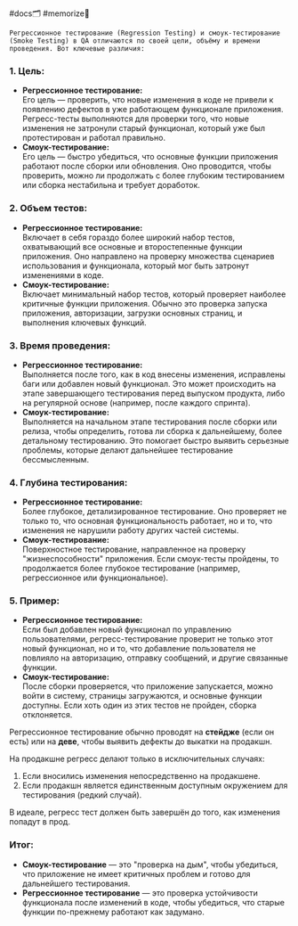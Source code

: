 #docs🗂️ #memorize🧠 

	Регрессионное тестирование (Regression Testing) и смоук-тестирование (Smoke Testing) в QA отличаются по своей цели, объёму и времени проведения. Вот ключевые различия:
### 1. **Цель:**
   - **Регрессионное тестирование:**  
     Его цель — проверить, что новые изменения в коде не привели к появлению дефектов в уже работающем функционале приложения. Регресс-тесты выполняются для проверки того, что новые изменения не затронули старый функционал, который уже был протестирован и работал правильно.
   - **Смоук-тестирование:**  
     Его цель — быстро убедиться, что основные функции приложения работают после сборки или обновления. Оно проводится, чтобы проверить, можно ли продолжать с более глубоким тестированием или сборка нестабильна и требует доработок.

### 2. **Объем тестов:**
   - **Регрессионное тестирование:**  
     Включает в себя гораздо более широкий набор тестов, охватывающий все основные и второстепенные функции приложения. Оно направлено на проверку множества сценариев использования и функционала, который мог быть затронут изменениями в коде.
   - **Смоук-тестирование:**  
     Включает минимальный набор тестов, который проверяет наиболее критичные функции приложения. Обычно это проверка запуска приложения, авторизации, загрузки основных страниц, и выполнения ключевых функций.

### 3. **Время проведения:**
   - **Регрессионное тестирование:**  
     Выполняется после того, как в код внесены изменения, исправлены баги или добавлен новый функционал. Это может происходить на этапе завершающего тестирования перед выпуском продукта, либо на регулярной основе (например, после каждого спринта).
   - **Смоук-тестирование:**  
     Выполняется на начальном этапе тестирования после сборки или релиза, чтобы определить, готова ли сборка к дальнейшему, более детальному тестированию. Это помогает быстро выявить серьезные проблемы, которые делают дальнейшее тестирование бессмысленным.

### 4. **Глубина тестирования:**
   - **Регрессионное тестирование:**  
     Более глубокое, детализированное тестирование. Оно проверяет не только то, что основная функциональность работает, но и то, что изменения не нарушили работу других частей системы.
   - **Смоук-тестирование:**  
     Поверхностное тестирование, направленное на проверку "жизнеспособности" приложения. Если смоук-тесты пройдены, то продолжается более глубокое тестирование (например, регрессионное или функциональное).

### 5. **Пример:**
   - **Регрессионное тестирование:**  
     Если был добавлен новый функционал по управлению пользователями, регресс-тестирование проверит не только этот новый функционал, но и то, что добавление пользователя не повлияло на авторизацию, отправку сообщений, и другие связанные функции.
   - **Смоук-тестирование:**  
     После сборки проверяется, что приложение запускается, можно войти в систему, страницы загружаются, и основные функции доступны. Если хоть один из этих тестов не пройден, сборка отклоняется.
     

Регрессионное тестирование обычно проводят на **стейдже** (если он есть) или на **деве**, чтобы выявить дефекты до выкатки на продакшн.  

На продакшне регресс делают только в исключительных случаях:  
1. Если вносились изменения непосредственно на продакшене.  
2. Если продакшн является единственным доступным окружением для тестирования (редкий случай).  

В идеале, регресс тест должен быть завершён до того, как изменения попадут в прод.



### Итог:
- **Смоук-тестирование** — это "проверка на дым", чтобы убедиться, что приложение не имеет критичных проблем и готово для дальнейшего тестирования.
- **Регрессионное тестирование** — это проверка устойчивости функционала после изменений в коде, чтобы убедиться, что старые функции по-прежнему работают как задумано.
  